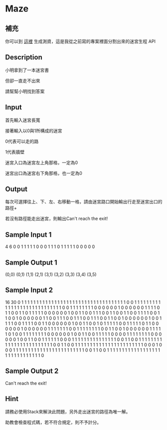 # Maze

## 補充
你可以到 [這裡](https://github.com/Mes0903/Maze_Making) 生成測資，這是我從之前寫的專案裡面分割出來的迷宮生程 API

## Description

小明拿到了一本迷宮書

但卻一直走不出來

請幫幫小明找到答案

## Input
首先輸入迷宮長寬

接著輸入以0與1所構成的迷宮

0代表可以走的路

1代表牆壁

迷宮入口為迷宮左上角那格，一定為0

迷宮出口為迷宮右下角那格，也一定為0


## Output
每次可選擇往上、下、左、右移動一格，請由迷宮路口開始輸出行走至迷宮出口的路徑+

若沒有路徑能走出迷宮，則輸出Can't reach the exit!

## Sample Input 1
4 6
0 0 1 1 1 1
1 0 0 0 1 1
1 0 1 1 1 1
1 0 0 0 0 0

## Sample Output 1
(0,0) (0,1) (1,1) (2,1) (3,1) (3,2) (3,3) (3,4) (3,5)

## Sample Input 2
16 30
0 1 1 1 1 1 1 1 1 1 1 1 1 1 1 1 1 1 1 1 1 1 1 1 1 1 1 1 1 1
1 1 1 1 1 1 0 0 1 1 1 1 1 1 1 1 1 1 1 1 1 1 1 1 1 1 1 1 1 1
1 1 1 1 1 1 0 0 1 1 1 1 1 1 1 1 0 0 0 0 0 0 1 0 0 0 0 0 0 1
1 1 1 0 1 1 0 0 1 1 0 1 1 1 1 1 0 0 0 0 0 0 1 0 0 1 1 0 0 1
1 1 0 0 1 1 0 0 1 1 0 0 1 1 1 1 0 0 1 1 0 0 1 0 0 0 0 0 0 1
1 0 0 1 1 1 0 0 1 1 1 0 0 1 1 1 0 0 1 1 0 0 1 0 0 0 0 0 0 1
0 0 1 1 1 1 0 0 1 1 1 1 0 0 1 1 0 0 0 0 0 0 1 0 0 1 1 0 0 1
0 1 1 1 1 1 0 0 1 1 1 1 1 0 1 1 0 0 0 0 0 0 1 0 0 0 0 0 0 1
1 1 1 1 1 1 0 0 1 1 1 1 1 1 1 1 0 0 1 1 0 0 1 0 0 0 0 0 0 1
1 1 1 1 0 1 0 0 1 1 1 1 1 1 1 1 0 0 0 0 0 0 1 0 0 1 1 0 0 1
1 1 1 1 0 0 0 0 1 1 1 1 1 1 1 1 0 0 0 0 0 0 1 0 0 1 1 0 0 1
1 1 1 1 1 0 0 0 1 1 1 1 1 1 1 1 1 1 1 1 1 1 1 0 0 1 1 0 0 1
1 1 1 1 1 1 1 1 1 1 1 1 1 1 1 1 1 1 1 1 1 1 1 0 0 1 1 0 0 1
1 1 1 1 1 1 1 1 1 1 1 1 1 1 1 1 1 1 1 1 1 1 0 0 0 1 0 0 0 1
1 1 1 1 1 1 1 1 1 1 1 1 1 1 1 1 1 1 1 1 1 1 1 0 0 1 1 0 0 1
1 1 1 1 1 1 1 1 1 1 1 1 1 1 1 1 1 1 1 1 1 1 1 1 1 1 1 1 1 0

## Sample Output 2
Can't reach the exit!

## Hint
請務必使用Stack來解決此問題，另外走出迷宮的路徑為唯一解。

助教會檢查程式碼，若不符合規定，則不予計分。
